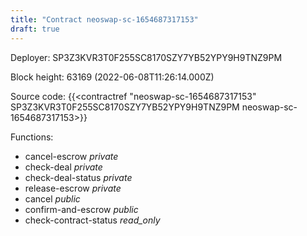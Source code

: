 ```yaml
---
title: "Contract neoswap-sc-1654687317153"
draft: true
---
```

Deployer: SP3Z3KVR3T0F255SC8170SZY7YB52YPY9H9TNZ9PM


 



Block height: 63169 (2022-06-08T11:26:14.000Z)

Source code: {{<contractref "neoswap-sc-1654687317153" SP3Z3KVR3T0F255SC8170SZY7YB52YPY9H9TNZ9PM neoswap-sc-1654687317153>}}

Functions:

* cancel-escrow _private_
* check-deal _private_
* check-deal-status _private_
* release-escrow _private_
* cancel _public_
* confirm-and-escrow _public_
* check-contract-status _read_only_
